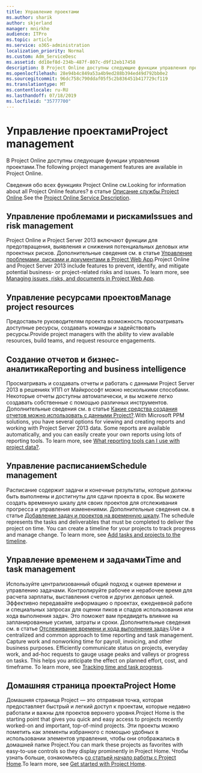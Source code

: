 ```yaml
---
title: Управление проектами
ms.author: sharik
author: skjerland
manager: mnirkhe
audience: ITPro
ms.topic: article
ms.service: o365-administration
localization_priority: Normal
ms.custom: Adm_ServiceDesc
ms.assetid: dd18ef8d-234b-487f-807c-d9f12eb17458
description: В Project Online доступны следующие функции управления проектами.
ms.openlocfilehash: 28e94b4c849a53a4b9ed288b394ed49d792bb0e2
ms.sourcegitcommit: 96dc758c790ddaf05f5c2b836451b417729cf119
ms.translationtype: MT
ms.contentlocale: ru-RU
ms.lasthandoff: 07/18/2019
ms.locfileid: "35777700"
---
```

# <a name="project-management"></a><span data-ttu-id="cda08-103">Управление проектами</span><span class="sxs-lookup"><span data-stu-id="cda08-103">Project management</span></span>

<span data-ttu-id="cda08-104">В Project Online доступны следующие функции управления проектами.</span><span class="sxs-lookup"><span data-stu-id="cda08-104">The following project management features are available in Project Online.</span></span>
  
<span data-ttu-id="cda08-105">Сведения обо всех функциях Project Online см.</span><span class="sxs-lookup"><span data-stu-id="cda08-105">Looking for information about all Project Online features?</span></span> <span data-ttu-id="cda08-106">в статье [Описание службы Project Online](project-online-service-description.md).</span><span class="sxs-lookup"><span data-stu-id="cda08-106">See the [Project Online Service Description](project-online-service-description.md).</span></span>
  
## <a name="issues-and-risk-management"></a><span data-ttu-id="cda08-107">Управление проблемами и рисками</span><span class="sxs-lookup"><span data-stu-id="cda08-107">Issues and risk management</span></span>
<span data-ttu-id="cda08-108"><a name="bkmk_IssuesRiskManagement"> </a></span><span class="sxs-lookup"><span data-stu-id="cda08-108"></span></span>

<span data-ttu-id="cda08-p102">Project Online и Project Server 2013 включают функции для предотвращения, выявления и снижения потенциальных деловых или проектных рисков. Дополнительные сведения см. в статье [Управление проблемами, рисками и документами в Project Web App](https://go.microsoft.com/fwlink/?LinkId=402634).</span><span class="sxs-lookup"><span data-stu-id="cda08-p102">Project Online and Project Server 2013 include features to prevent, identify, and mitigate potential business- or project-related risks and issues. To learn more, see [Managing issues, risks, and documents in Project Web App](https://go.microsoft.com/fwlink/?LinkId=402634).</span></span>
  
## <a name="manage-project-resources"></a><span data-ttu-id="cda08-111">Управление ресурсами проектов</span><span class="sxs-lookup"><span data-stu-id="cda08-111">Manage project resources</span></span>
<span data-ttu-id="cda08-112"><a name="bkmk_ManageProjectResources"> </a></span><span class="sxs-lookup"><span data-stu-id="cda08-112"></span></span>

<span data-ttu-id="cda08-113">Предоставьте руководителям проекта возможность просматривать доступные ресурсы, создавать команды и задействовать ресурсы.</span><span class="sxs-lookup"><span data-stu-id="cda08-113">Provide project managers with the ability to view available resources, build teams, and request resource engagements.</span></span>
  
## <a name="reporting-and-business-intelligence"></a><span data-ttu-id="cda08-114">Создание отчетов и бизнес-аналитика</span><span class="sxs-lookup"><span data-stu-id="cda08-114">Reporting and business intelligence</span></span>
<span data-ttu-id="cda08-115"><a name="bkmk_ReportingBusinessIntelligence"> </a></span><span class="sxs-lookup"><span data-stu-id="cda08-115"></span></span>

<span data-ttu-id="cda08-p103">Просматривать и создавать отчеты и работать с данными Project Server 2013 в решениях УПП от Майкрософт можно несколькими способами. Некоторые отчеты доступны автоматически, и вы можете легко создавать собственные с помощью различных инструментов. Дополнительные сведения см. в статье [Какие средства создания отчетов можно использовать с данными Project?](https://go.microsoft.com/fwlink/?LinkId=402642).</span><span class="sxs-lookup"><span data-stu-id="cda08-p103">With Microsoft PPM solutions, you have several options for viewing and creating reports and working with Project Server 2013 data. Some reports are available automatically, and you can easily create your own reports using lots of reporting tools. To learn more, see [What reporting tools can I use with project data?](https://go.microsoft.com/fwlink/?LinkId=402642).</span></span>
  
## <a name="schedule-management"></a><span data-ttu-id="cda08-119">Управление расписанием</span><span class="sxs-lookup"><span data-stu-id="cda08-119">Schedule management</span></span>
<span data-ttu-id="cda08-120"><a name="bkmk_ScheduleManagement"> </a></span><span class="sxs-lookup"><span data-stu-id="cda08-120"></span></span>

<span data-ttu-id="cda08-p104">Расписание содержит задачи и конечные результаты, которые должны быть выполнены и достигнуты для сдачи проекта в срок. Вы можете создать временную шкалу для своих проектов для отслеживания прогресса и управления изменениями. Дополнительные сведения см. в статье [Добавление задач и проектов на временную шкалу](https://go.microsoft.com/fwlink/?LinkID=402655).</span><span class="sxs-lookup"><span data-stu-id="cda08-p104">The schedule represents the tasks and deliverables that must be completed to deliver the project on time. You can create a timeline for your projects to track progress and manage change. To learn more, see [Add tasks and projects to the timeline](https://go.microsoft.com/fwlink/?LinkID=402655).</span></span>
  
## <a name="time-and-task-management"></a><span data-ttu-id="cda08-124">Управление временем и задачами</span><span class="sxs-lookup"><span data-stu-id="cda08-124">Time and task management</span></span>
<span data-ttu-id="cda08-125"><a name="bkmk_TimeTaskManagement"> </a></span><span class="sxs-lookup"><span data-stu-id="cda08-125"></span></span>

<span data-ttu-id="cda08-p105">Используйте централизованный общий подход к оценке времени и управлению задачами. Контролируйте рабочее и нерабочее время для расчета зарплаты, выставления счетов и других деловых целей. Эффективно передавайте информацию о проектах, ежедневной работе и специальных запросах для оценки пиков и спадов использования или хода выполнения задач. Это поможет вам предвидеть влияние на запланированные усилия, затраты и сроки. Дополнительные сведения см. в статье [Отслеживание времени и хода выполнения задач](https://go.microsoft.com/fwlink/p/?LinkId=271321).</span><span class="sxs-lookup"><span data-stu-id="cda08-p105">Use a centralized and common approach to time reporting and task management. Capture work and nonworking time for payroll, invoicing, and other business purposes. Efficiently communicate status on projects, everyday work, and ad-hoc requests to gauge usage peaks and valleys or progress on tasks. This helps you anticipate the effect on planned effort, cost, and timeframe. To learn more, see [Tracking time and task progress](https://go.microsoft.com/fwlink/p/?LinkId=271321).</span></span>

## <a name="project-home"></a><span data-ttu-id="cda08-131">Домашняя страница проекта</span><span class="sxs-lookup"><span data-stu-id="cda08-131">Project Home</span></span>
<span data-ttu-id="cda08-132">Домашняя страница Project — это отправная точка, которая предоставляет быстрый и легкий доступ к проектам, которые недавно работали и важны для проектов верхнего уровня.</span><span class="sxs-lookup"><span data-stu-id="cda08-132">Project Home is the starting point that gives you quick and easy access to projects recently worked-on and important, top-of-mind projects.</span></span> <span data-ttu-id="cda08-133">Эти проекты можно пометить как элементы избранного с помощью удобных в использовании элементов управления, чтобы они отображались в домашней папке Project.</span><span class="sxs-lookup"><span data-stu-id="cda08-133">You can mark these projects as favorites with easy-to-use controls so they display prominently in Project Home.</span></span> <span data-ttu-id="cda08-134">Чтобы узнать больше, ознакомьтесь [со статьей начало работы с Project Home](https://support.office.com/article/get-started-with-project-home-a3b38418-35e7-4df4-8e4a-ba6a4fa0562a?ui=en-US&rs=en-US&ad=US).</span><span class="sxs-lookup"><span data-stu-id="cda08-134">To learn more, see [Get started with Project Home](https://support.office.com/article/get-started-with-project-home-a3b38418-35e7-4df4-8e4a-ba6a4fa0562a?ui=en-US&rs=en-US&ad=US).</span></span>


